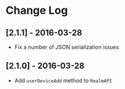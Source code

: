 # Change Log

## [2.1.1] - 2016-03-28

- Fix a number of JSON serialization issues

## [2.1.0] - 2016-03-28

- Add `userDeviceAdd` method to `RealmAPI`
